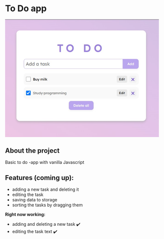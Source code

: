 # To Do app

![screenshot](screenshot.jpg)

## About the project
Basic to do -app with vanilla Javascript

## Features (coming up):
- adding a new task and deleting it
- editing the task
- saving data to storage
- sorting the tasks by dragging them

**Right now working:**
- adding and deleting a new task ✔️
- editing the task text ✔️


